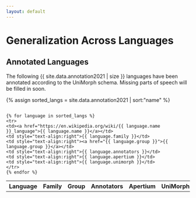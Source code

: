 ```yaml
---
layout: default
---
```


<!-- jQuery -->
<script src="js/jquery.js"></script>

<script type="text/javascript">
  $(document).ready(function(){
    $("#annotated tr:odd").addClass("odd");
    $("#annotated tr:not(.odd)").hide();
    $("#annotated tr:first-child").show();
    $("#annotated tr.odd").click(function(){
      $(this).next("tr").toggle();
      $(this).find(".arrow").toggleClass("up");
    });
  });

  $(document).ready(function(){
    $("#coming tr:odd").addClass("odd");
    $("#coming tr:not(.odd)").hide();
    $("#coming tr:first-child").show();
    $("#coming tr.odd").click(function(){
      $(this).next("tr").toggle();
      $(this).find(".arrow").toggleClass("up");
    });
  });
</script>


<!-- Custom CSS UniMorph CSS -->
<link rel="stylesheet" type="text/css" href="css/style.css"/>
<link rel="stylesheet" href="css/bib-publication-list.css"/>

# Generalization Across Languages

## Annotated Languages

The following {{ site.data.annotation2021 | size }} languages have been annotated according to the UniMorph schema. Missing parts of speech will be filled in soon.

{% assign sorted_langs = site.data.annotation2021 | sort:"name" %}

<div class="table-wrapper" markdown="block" style="overflow-x: scroll">

  <table class="table table-responsive" id="annotation">
    <tr>
      <th><strong>Language</strong></th>
      <th><strong>Family</strong></th>
      <th style="text-align:right"><strong>Group</strong></th>
      <th style="text-align:right"><strong>Annotators</strong></th>
      <th style="text-align:right"><strong>Apertium</strong></th>
      <th style="text-align:right"><strong>UniMorph</strong></th>
    </tr>

    {% for language in sorted_langs %}
    <tr>
    <td><a href="https://en.wikipedia.org/wiki/{{ language.name }}_language">{{ language.name }}</a></td>
    <td style="text-align:right">{{ language.family }}</td>
    <td style="text-align:right"><a href="{{ language.group }}">{{ language.group }}</a></td>
    <td style="text-align:right">{{ language.annotators }}</td>
    <td style="text-align:right">{{ language.apertium }}</td>
    <td style="text-align:right">{{ language.unimorph }}</td>
    </tr>
    {% endfor %}

  </table>

</div>

<script src="https://code.jquery.com/jquery-3.1.1.slim.min.js" integrity="sha384-A7FZj7v+d/sdmMqp/nOQwliLvUsJfDHW+k9Omg/a/EheAdgtzNs3hpfag6Ed950n" crossorigin="anonymous"></script>
<script src="https://cdnjs.cloudflare.com/ajax/libs/tether/1.4.0/js/tether.min.js" integrity="sha384-DztdAPBWPRXSA/3eYEEUWrWCy7G5KFbe8fFjk5JAIxUYHKkDx6Qin1DkWx51bBrb" crossorigin="anonymous"></script>
<script src="https://maxcdn.bootstrapcdn.com/bootstrap/4.0.0-alpha.6/js/bootstrap.min.js" integrity="sha384-vBWWzlZJ8ea9aCX4pEW3rVHjgjt7zpkNpZk+02D9phzyeVkE+jo0ieGizqPLForn" crossorigin="anonymous"></script>



